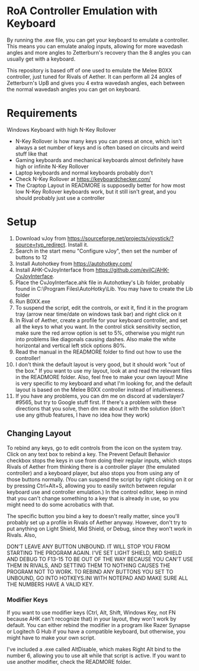 # RoA Controller Emulation with Keyboard
By running the .exe file, you can get your keyboard to emulate a controller. This means you can emulate analog inputs, allowing for more wavedash angles and more angles to Zetterburn's recovery than the 8 angles you can usually get with a keyboard. 

This repository is based off of one used to emulate the Melee B0XX controller, just tuned for Rivals of Aether. It can perform all 24 angles of Zetterburn's UpB and gives you 4 extra wavedash angles, each between the normal wavedash angles you can get on keyboard.

# Requirements
Windows
Keyboard with high N-Key Rollover
- N-Key Rollover is how many keys you can press at once, which isn't always a set number of keys and is often based on circuits and weird stuff like that
- Gaming keyboards and mechanical keyboards almost definitely have high or infinite N-Key Rollover
- Laptop keyboards and normal keyboards probably don't
- Check N-Key Rollover at https://keyboardchecker.com/
- The Craptop Layout in READMORE is supposedly better for how most low N-Key Rollover keyboards work, but it still isn't great, and you should probably just use a controller

# Setup
1. Download vJoy from https://sourceforge.net/projects/vjoystick/?source=typ_redirect. Install it.
2. Search in the start menu "Configure vJoy", then set the number of buttons to 12
3. Install Autohotkey from https://autohotkey.com/
4. Install AHK-CvJoyInterface from https://github.com/evilC/AHK-CvJoyInterface.
5. Place the CvJoyInterface.ahk file in Autohotkey's Lib folder, probably found in C:\Program Files\AutoHotky\Lib. You may have to create the Lib folder
6. Run B0XX.exe
7. To suspend the script, edit the controls, or exit it, find it in the program tray (arrow near time/date on windows task bar) and right click on it
8. In Rival of Aether, create a profile for your keyboard controller, and set all the keys to what you want. In the control stick sensitivity section, make sure the red arrow option is set to 5%, otherwise you might run into problems like diagonals causing dashes. Also make the white horizontal and vertical left stick options 80%.
9. Read the manual in the READMORE folder to find out how to use the controller!
10. I don't think the default layout is very good, but it should work "out of the box." If you want to use my layout, look at and read the relevant files in the READMORE folder. Also, feel free to make your own layout! Mine is very specific to my keyboard and what I'm looking for, and the default layout is based on the Melee B0XX controller instead of intuitiveness.
11. If you have any problems, you can dm me on discord at vaderslayer7 #9565, but try to Google stuff first. If there's a problem with these directions that you solve, then dm me about it with the solution (don't use any github features, I have no idea how they work)

## Changing Layout
To rebind any keys, go to edit controls from the icon on the system tray. Click on any text box to rebind a key. The Prevent Default Behavior checkbox stops the keys in use from doing their regular inputs, which stops Rivals of Aether from thinking there is a controller player (the emulated controller) and a keyboard player, but also stops you from using any of those buttons normally. (You can suspend the script by right clicking on it or by pressing Ctrl+Alt+S, allowing you to easily switch between regular keyboard use and controller emulation.) In the control editor, keep in mind that you can't change something to a key that is already in use, so you might need to do some acrobatics with that.

The specific button you bind a key to doesn't really matter, since you'll probably set up a profile in Rivals of Aether anyway. However, don't try to put anything on Light Shield, Mid Shield, or Debug, since they won't work in Rivals. Also, 

DON'T LEAVE ANY BUTTON UNBOUND. IT WILL STOP YOU FROM STARTING THE PROGRAM AGAIN. I'VE SET LIGHT SHIELD, MID SHIELD AND DEBUG TO F13-15 TO BE OUT OF THE WAY BECAUSE YOU CAN'T USE THEM IN RIVALS, AND SETTING THEM TO NOTHING CAUSES THE PROGRAM NOT TO WORK. TO REBIND ANY BUTTONS YOU SET TO UNBOUND, GO INTO HOTKEYS.INI WITH NOTEPAD AND MAKE SURE ALL THE NUMBERS HAVE A VALID KEY.

### Modifier Keys

If you want to use modifier keys (Ctrl, Alt, Shift, Windows Key, not FN because AHK can't recognize that) in your layout, they won't work by default. You can either rebind the modifier in a program like Razer Synapse or Logitech G Hub if you have a compatible keyboard, but otherwise, you might have to make your own script.

I've included a .exe called AltDisable, which makes Right Alt bind to the number 6, allowing you to use alt while that script is active. If you want to use another modifier, check the READMORE folder.
